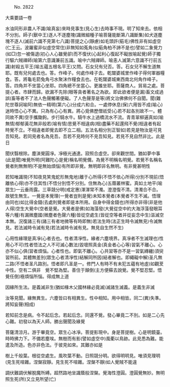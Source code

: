 ﻿　　No. 2822

大乘要語一卷

水油同形非農人不識(喻真妄)來時見事生(見心生)去時事不現。明了知來去。依相不分別。師子(獸中王)逐人不逐塵塊(識微細種子喻菩薩能斷第八識斷集)如犬逐塵塊不逐人(滅前六識不見第七八識)菩提之心(靜慮)如毛頭許(葂毛)佛性非有如虛空(仁王云。波羅蜜非似虛空常住)非無知如菟角(似葂角柏不諦不是也)譬如二象覺力(如□)忽一被傷退(初心人心雖覺卻)而不復伏(心起利心復起不礙放喻起覺)師子獨行驅六賊禪師(喻第六意識兼前五識。喻中六賊禪師。喻恚人滅第六意識不行前五識)射殺五平王(喻五蘊五根名平王)又問。石女兒有兒否。答。石女兒不解生道無耶。既有兒何處去也。答。作峰子。何處作峰子去。乾闥婆城里作峰子得何軍器糧食。答。將龜毛箭兔角弓水聚沫作糧食去也。在乾闥婆城東西南北何角作峰子。答。四角并不坐當心坐耶。四角總不坐當心。更誰坐耶。菩薩商人。貿易之處。菩提心者。市肆而歸。欲漏不先除(眼等貪者著名之為欲。即此欲者便是漏)畜文成過誤(畜等者不了法人色聲觸著便礙。了人色聲芽是等)將文治佛佛何不自聞。聞(難陀世尊訶喻阿)無依一精明(第六心)分成六和合。一處停休息(保)六用皆不成(喻心)迷時悟心心不異。只為有心心有異。將心覓佛歷僧祇受(心若不起各別故不一。體同故不異)空手攜鋤鉤。步行騎水牛。騎牛水上過橋流水不流。青青翠柳遍真如(喻無情)郁郁黃花無非般若(喻有情)思覺不相違病(相)盡藥不起還飛不覺(相違者有起時覺不立。不相違者即覺去即不立二相。五法名相分別正智如)若見是物汝是可見吾知見。若同見者名為見吾。吾若不見時何不見吾知見。若見不見自然非比。此是日

聞伏翳根除。塵溑覺圓凈。凈極光通達。寂照合虛空。卻來觀世間。猶如夢中事(此是聞)唯覺所明(阿難陀心是覺)稱名明覺儞。為覺不明稱名明覺。若覺不名稱名覺者則無無明(不是無始煩惱)有所即非覺。無明即非名無明。有非覺甚明性

若知唯識現(不知夜見笑鬼蛇形無鬼地)離于心所得(不悟不依心所得)分別不現前(悟離依心得)亦不住其性(不悟分別悟不分別。住無為心)五蔭叢林蜜。真如土地平(喻眾生)一云垂雨露。三草競分明(戒定惠)渾渾常不濁。澄澄復不清。清濁合不合。故號生無生。一覺是本覺理(一覺者豈則是覺)未知本覺者(本覺者不生不滅。悟理由同也)如比得金錢(去處則覺者即是本所用。自身中得金錢也)所得亦非得(非是他人得)空生大覺中(空者是覺。大覺者是佛)如海藻發(大覺從空中約大海浮藻發眼耳等六種)有漏微塵國(微塵者色聲六種)皆從空處生(皆從空等者并從妄念中生)漚滅空本無。況復諸三有(諸三有者地微等有時即無)若法生時(法正生時令滅無見)令滅無見。若法滅時令滅有見(若法滅時令滅有見。無見自生然不生)

心用性緣理是真凈(心者去也。性者清凈性。緣者六塵境界。真凈者不生滅理也)性用心不可(性者悟法之人不可滅心數法)毀壞照真金(真金者心心等)習氣不離心。心亦不似心俱(習者煩惱。心者性也。即氣不離心。心共習等亦不是一習氣縳纏)須臾習所前。其體無差別(眾生心者清凈性)結解同所因(結者解也。即繩礙中解)圣凡無二路(不悟者圣凡路別。悟者即凡圣是一。修門人有時不有未犯五蘊有地虛)如觀茇中性。空有二俱非　覺不堅為堅。善住于顛倒(主方便蘇去說覺。覺不堅忍堅。悟覺任倒)極煩惱所惱。得成無上道

因緣所生法。是義滅非生(猶如椽木父國林緣必竟滅)滅諸生滅義。是義生非滅

汝等見聞。緣無異生。六塵皆曰有相異生。性中相知。用中相皆。同二(異)失準。將知妄聲(相成)

若知前念是病。令不起后念。若起后念。同還不覺。發心畢竟二不別。如是二心先心難。初發以為天人師。勝出聲聞及緣覺

菩薩清涼月。游于畢竟空。眾生心冰凈。菩提影現中。身是菩提樹。心是明鏡臺。時時拂力下。不備若塵埃。無樹而有影(譬如虛空中)風衢以鳥跡。此見悉為難。能遣及所造。色亦非色法。于彼見如來。其難亦如是

樹上千般葉。根從空處生。風吹葉不動。日照競分明。欲得明明見。唯須見理明(見生死喧雜。涅槃寂靜。見生死不喧雜。涅槃不靜)如人覺賊不能違

調伏難調伏解脫魔所縛。超然路地坐識蔭般涅槃。覺海性澄圓。澄圓覺無妙。無明照生死(所)又立見所望(亡)
